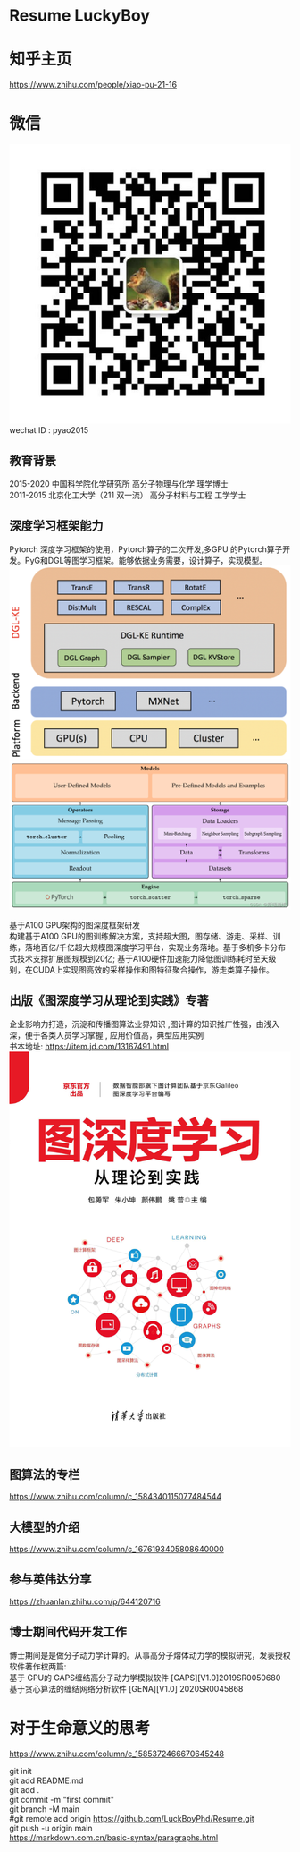 # Resume LuckyBoy
# 知乎主页
https://www.zhihu.com/people/xiao-pu-21-16  <br>
# 微信
![微信](assets/img/wechat.jpg "WeChat")
wechat ID : pyao2015 <br>

## 教育背景
2015-2020  中国科学院化学研究所     高分子物理与化学  理学博士 <br>
2011-2015  北京化工大学（211 双一流） 高分子材料与工程 工学学士 </p>

## 深度学习框架能力
Pytorch 深度学习框架的使用，Pytorch算子的二次开发,多GPU 的Pytorch算子开发。PyG和DGL等图学习框架。能够依据业务需要，设计算子，实现模型。<br>
![DGL架构](assets/img/DGL架构.png "DGL架构")
![PyG架构](assets/img/PyG架构.png "PyG架构")


基于A100 GPU架构的图深度框架研发<br>
构建基于A100 GPU的图训练解决方案，支持超大图，图存储、游走、采样、训练，落地百亿/千亿超大规模图深度学习平台，实现业务落地。基于多机多卡分布式技术支撑扩展图规模到20亿; 基于A100硬件加速能力降低图训练耗时至天级别，在CUDA上实现图高效的采样操作和图特征聚合操作，游走类算子操作。<br>
## 出版《图深度学习从理论到实践》专著

企业影响力打造，沉淀和传播图算法业界知识 ,图计算的知识推广性强，由浅入深，便于各类人员学习掌握 , 应用价值高，典型应用实例 <br>
书本地址: https://item.jd.com/13167491.html <br>
![图书地址](assets/img/图深度学习.jpg "图深度学习从理论到实践")

## 图算法的专栏
https://www.zhihu.com/column/c_1584340115077484544 <br>

## 大模型的介绍
https://www.zhihu.com/column/c_1676193405808640000 <br>

## 参与英伟达分享
https://zhuanlan.zhihu.com/p/644120716 <br>

## 博士期间代码开发工作
博士期间是是做分子动力学计算的。从事高分子熔体动力学的模拟研究，发表授权软件著作权两篇: <br>
基于 GPU的 GAPS缠结高分子动力学模拟软件 [GAPS][V1.0]2019SR0050680 <br>
基于贪心算法的缠结网络分析软件 [GENA][V1.0] 2020SR0045868  <br>


# 对于生命意义的思考
https://www.zhihu.com/column/c_1585372466670645248  <br>

git init  <br>
git add README.md  <br>
git add .  
git commit -m "first commit" <br>
git branch -M main <br>
#git remote add origin https://github.com/LuckBoyPhd/Resume.git <br>
git push -u origin main <br>
https://markdown.com.cn/basic-syntax/paragraphs.html  <br>